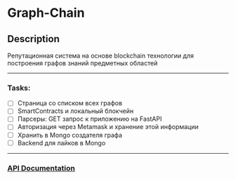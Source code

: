 # Graph-Chain

## Description
Репутационная система на основе blockchain технологии для построения графов знаний предметных областей

___

### Tasks:
- [ ] Страница со списком всех графов
- [ ] SmartContracts и локальный блокчейн
- [ ] Парсеры: GET запрос к приложению на FastAPI
- [ ] Авторизация через Metamask и хранение этой информации
- [ ] Хранить в Mongo создателя графа
- [ ] Backend для лайков в Mongo

___

### [API Documentation](https://github.com/mshrnv/graph-chain/blob/main/docs/API.md)
